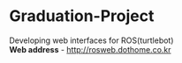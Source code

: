 # Graduation-Project
Developing web interfaces for ROS(turtlebot) <br>
**Web address** - http://rosweb.dothome.co.kr
